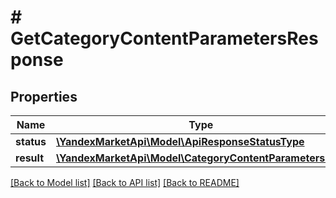 # # GetCategoryContentParametersResponse

## Properties

Name | Type | Description | Notes
------------ | ------------- | ------------- | -------------
**status** | [**\YandexMarketApi\Model\ApiResponseStatusType**](ApiResponseStatusType.md) |  | [optional]
**result** | [**\YandexMarketApi\Model\CategoryContentParametersDTO**](CategoryContentParametersDTO.md) |  | [optional]

[[Back to Model list]](../../README.md#models) [[Back to API list]](../../README.md#endpoints) [[Back to README]](../../README.md)
